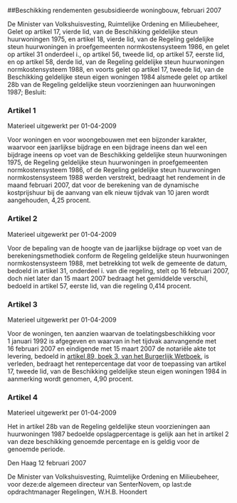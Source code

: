 <meta http-equiv='Content-Type' content='text/html; charset=utf-8' />

##Beschikking rendementen gesubsidieerde woningbouw, februari 2007

De Minister van Volkshuisvesting, Ruimtelijke Ordening en Milieubeheer,  
Gelet op artikel 17, vierde lid, van de Beschikking geldelijke steun huurwoningen 1975, en artikel 18, vierde lid, van de Regeling geldelijke steun huurwoningen in proefgemeenten normkostensysteem 1986, en gelet op artikel 31 onderdeel i., op artikel 56, tweede lid, op artikel 57, eerste lid, en op artikel 58, derde lid, van de Regeling geldelijke steun huurwoningen normkostensysteem 1988, en voorts gelet op artikel 17, tweede lid, van de Beschikking geldelijke steun eigen woningen 1984 alsmede gelet op artikel 28b van de Regeling geldelijke steun voorzieningen aan huurwoningen 1987;
Besluit:    

### Artikel  1  
Materieel uitgewerkt per 01-04-2009 

Voor woningen en voor woongebouwen met een bijzonder karakter, waarvoor een jaarlijkse bijdrage en een bijdrage ineens dan wel een bijdrage ineens op voet van de Beschikking geldelijke steun huurwoningen 1975, de Regeling geldelijke steun huurwoningen in proefgemeenten normkostensysteem 1986, of de Regeling geldelijke steun huurwoningen normkostensysteem 1988 werden verstrekt, bedraagt het rendement in de maand februari 2007, dat voor de berekening van de dynamische kostprijshuur bij de aanvang van elk nieuw tijdvak van 10 jaren wordt aangehouden, 4,25 procent. 

### Artikel  2  
Materieel uitgewerkt per 01-04-2009 

Voor de bepaling van de hoogte van de jaarlijkse bijdrage op voet van de berekeningsmethodiek conform de Regeling geldelijke steun huurwoningen normkostensysteem 1988, met betrekking tot welk de gemeente de datum, bedoeld in artikel 31, onderdeel i. van die regeling, stelt op 16 februari 2007, doch niet later dan 15 maart 2007 bedraagt het gemiddelde verschil, bedoeld in artikel 57, eerste lid, van die regeling 0,414 procent. 

### Artikel  3  
Materieel uitgewerkt per 01-04-2009 

Voor de woningen, ten aanzien waarvan de toelatingsbeschikking voor 1 januari 1992 is afgegeven en waarvan in het tijdvak aanvangende met 16 februari 2007 en eindigende met 15 maart 2007 de notariële akte tot levering, bedoeld in [artikel 89, boek 3, van het Burgerlijk Wetboek](../../../../../../../../wet/burgerlijk/wetboek/boek/3/BWBR0005291/README.md), is verleden, bedraagt het rentepercentage dat voor de toepassing van artikel 17, tweede lid, van de Beschikking geldelijke steun eigen woningen 1984 in aanmerking wordt genomen, 4,90 procent. 

### Artikel  4  
Materieel uitgewerkt per 01-04-2009 

Het in artikel 28b van de Regeling geldelijke steun voorzieningen aan huurwoningen 1987 bedoelde opslagpercentage is gelijk aan het in artikel 2 van deze beschikking genoemde percentage en is geldig voor de genoemde periode. 

Den Haag 
12 februari 2007   

De 
Minister van Volkshuisvesting, Ruimtelijke Ordening en Milieubeheer, voor deze:de 
algemeen directeur van SenterNovem, op last:de 
opdrachtmanager Regelingen, 
W.H.B. Hoondert     
